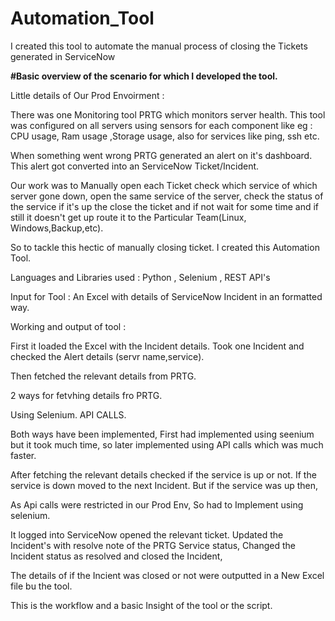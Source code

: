 # Automation_Tool
I created this tool to automate the manual process of closing the Tickets generated in ServiceNow


<b>#Basic overview of the scenario for which I developed the tool.</b>


Little details of Our Prod Envoirment :

There was one Monitoring tool PRTG which monitors server health.
This tool was configured on all servers using sensors for each component like eg : CPU usage, Ram usage ,Storage usage, 
also for services like ping, ssh etc.

When something went wrong PRTG generated an alert on it's dashboard.
This alert got converted into an ServiceNow Ticket/Incident.



Our work was to Manually open each Ticket check which service of which server gone down, open the same service of the server, 
check the status of the service if it's up the close the ticket and if not wait for some time and if still it doesn't get up route it to the Particular Team(Linux, Windows,Backup,etc).

So to tackle this hectic of manually closing ticket.
I created this Automation Tool.


Languages and Libraries used : 
Python , Selenium , REST API's


Input for Tool :
An Excel with details of ServiceNow Incident in an formatted way.


Working and output of tool :

First it loaded the Excel with the Incident details.
Took one Incident and checked the Alert details (servr name,service).

Then fetched the relevant details from PRTG.

2 ways for fetvhing details fro PRTG.

Using Selenium.
API CALLS.

Both ways have been implemented, First had implemented using seenium but it took much time, so later implemented using API calls which was much faster.


After fetching the relevant details checked if the service is up or not.
  If the service is down moved to the next Incident.
  But if the service was up then,
  
  As Api calls were restricted in our Prod Env, 
  So had to Implement using selenium.
  
  It logged into ServiceNow opened the relevant ticket.
  Updated the Incident's with resolve note of the PRTG Service status,
  Changed the Incident status as resolved and closed the Incident,
  
  The details of if the Incient was closed or not were outputted in a New Excel file bu the tool.
  
  
  This is the workflow and a basic Insight of the tool or the script.
  
  
  
